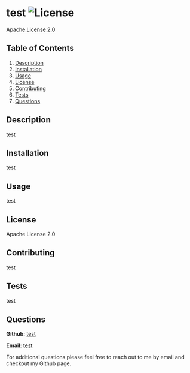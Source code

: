 # test ![License](https://img.shields.io/badge/License-Apache%202.0-blue.svg)
  [Apache License 2.0](https://opensource.org/licenses/Apache-2.0)

  ## Table of Contents
  1. [Description](#description)
  1. [Installation](#installation)
  1. [Usage](#usage)
  1. [License](#license)
  1. [Contributing](#contributing)
  1. [Tests](#tests)
  1. [Questions](#questions)

  ## Description
  test

  ## Installation
  test

  ## Usage
  test

  ## License
  Apache License 2.0

  ## Contributing
  test

  ## Tests
  test

  ## Questions

  **Github:** [test](http://github.com/test)

  **Email:** [test](test)

  For additional questions please feel free to reach out to me by email and checkout my Github page.




